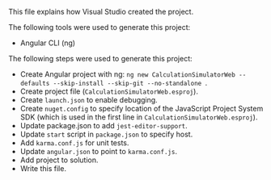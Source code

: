 This file explains how Visual Studio created the project.

The following tools were used to generate this project:
- Angular CLI (ng)

The following steps were used to generate this project:
- Create Angular project with ng: `ng new CalculationSimulatorWeb --defaults --skip-install --skip-git --no-standalone `.
- Create project file (`CalculationSimulatorWeb.esproj`).
- Create `launch.json` to enable debugging.
- Create `nuget.config` to specify location of the JavaScript Project System SDK (which is used in the first line in `CalculationSimulatorWeb.esproj`).
- Update package.json to add `jest-editor-support`.
- Update `start` script in `package.json` to specify host.
- Add `karma.conf.js` for unit tests.
- Update `angular.json` to point to `karma.conf.js`.
- Add project to solution.
- Write this file.

